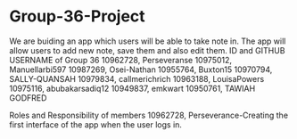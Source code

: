 # Group-36-Project
We are buiding an app which users will be able to take note in.
The app will allow users to add new note, save them and also edit them.
ID and GITHUB USERNAME of Group 36
10962728, Perseveranse
10975012, Manuellarbi597 
10987269, Osei-Nathan 
10955764, Buxton15 
10970794, SALLY-QUANSAH 
10979834, callmerichrich 
10963188, LouisaPowers 
10975116, abubakarsadiq12 
10949837, emkwart
10950761, TAWIAH GODFRED

Roles and Responsibility of members
10962728, Perseverance-Creating the first interface of the app when the user logs in.
